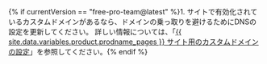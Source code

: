 {% if currentVersion == "free-pro-team@latest" %}1. サイトで有効化されているカスタムドメインがあるなら、ドメインの乗っ取りを避けるためにDNSの設定を更新してください。 詳しい情報については、「[{{ site.data.variables.product.prodname_pages }} サイト用のカスタムドメインの設定](/articles/configuring-a-custom-domain-for-your-github-pages-site)」を参照してください。{% endif %}
